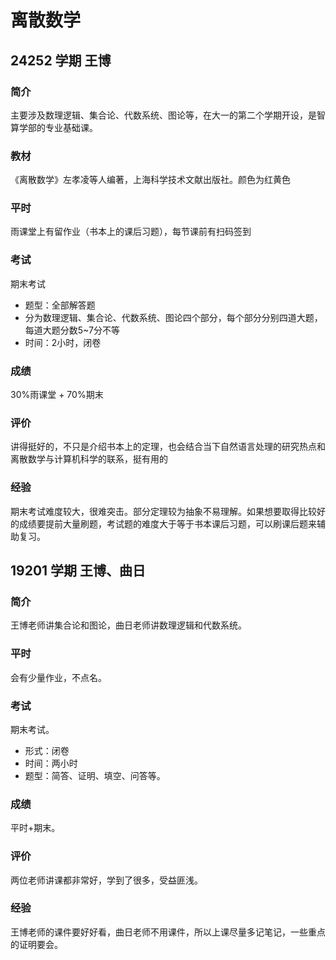 # 离散数学

## 24252 学期 王博

### 简介

主要涉及数理逻辑、集合论、代数系统、图论等，在大一的第二个学期开设，是智算学部的专业基础课。

### 教材

《离散数学》左孝凌等人编著，上海科学技术文献出版社。颜色为红黄色

### 平时

雨课堂上有留作业（书本上的课后习题），每节课前有扫码签到

### 考试

期末考试

* 题型：全部解答题
* 分为数理逻辑、集合论、代数系统、图论四个部分，每个部分分别四道大题，每道大题分数5~7分不等
* 时间：2小时，闭卷

### 成绩

30%雨课堂 + 70%期末

### 评价

讲得挺好的，不只是介绍书本上的定理，也会结合当下自然语言处理的研究热点和离散数学与计算机科学的联系，挺有用的

### 经验

期末考试难度较大，很难突击。部分定理较为抽象不易理解。如果想要取得比较好的成绩要提前大量刷题，考试题的难度大于等于书本课后习题，可以刷课后题来辅助复习。

## 19201 学期 王博、曲日

### 简介

王博老师讲集合论和图论，曲日老师讲数理逻辑和代数系统。

### 平时

会有少量作业，不点名。

### 考试

期末考试。

- 形式：闭卷
- 时间：两小时
- 题型：简答、证明、填空、问答等。

### 成绩

平时+期末。

### 评价

两位老师讲课都非常好，学到了很多，受益匪浅。

### 经验

王博老师的课件要好好看，曲日老师不用课件，所以上课尽量多记笔记，一些重点的证明要会。
